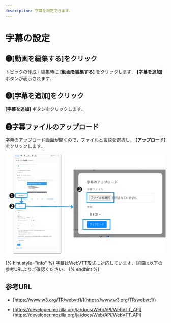 ```yaml
---
description: 字幕を設定できます．
---
```

# 字幕の設定

## ❶[動画を編集する]をクリック
トピックの作成・編集時に **[動画を編集する]** をクリックします． **[字幕を追加]** ボタンが表示されます．

## ❷[字幕を追加]をクリック

 **[字幕を追加]** ボタンをクリックします．
## ❸字幕ファイルのアップロード
字幕のアップロード画面が開くので，ファイルと言語を選択し， **[アップロード]** をクリックします．

![](<../.gitbook/assets/image (483).png>)

{% hint style="info" %}
字幕はWebVTT形式に対応しています．詳細は以下の参考URLよりご確認ください．
{% endhint %}

## 参考URL
* [https://www.w3.org/TR/webvtt1/](https://www.w3.org/TR/webvtt1/)

* [https://developer.mozilla.org/ja/docs/Web/API/WebVTT_API](https://developer.mozilla.org/ja/docs/Web/API/WebVTT_API)